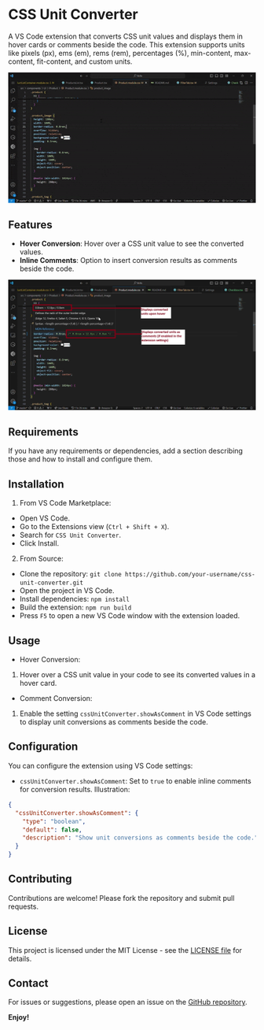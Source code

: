 # CSS Unit Converter

A VS Code extension that converts CSS unit values and displays them in hover cards or comments beside the code. This extension supports units like pixels (px), ems (em), rems (rem), percentages (%), min-content, max-content, fit-content, and custom units.

![feature](/src//assets/feature.gif)

## Features

- **Hover Conversion**: Hover over a CSS unit value to see the converted values.
- **Inline Comments**: Option to insert conversion results as comments beside the code.

![feature](/src//assets/feature.jpg)

## Requirements

If you have any requirements or dependencies, add a section describing those and how to install and configure them.

## Installation

1. From VS Code Marketplace:

- Open VS Code.
- Go to the Extensions view (`Ctrl + Shift + X`).
- Search for `CSS Unit Converter`.
- Click Install.

2. From Source:

- Clone the repository: `git clone https://github.com/your-username/css-unit-converter.git`
- Open the project in VS Code.
- Install dependencies: `npm install`
- Build the extension: `npm run build`
- Press `F5` to open a new VS Code window with the extension loaded.

## Usage

- Hover Conversion:

1. Hover over a CSS unit value in your code to see its converted values in a hover card.

- Comment Conversion:

1. Enable the setting `cssUnitConverter.showAsComment` in VS Code settings to display unit conversions as comments beside the code.

## Configuration

You can configure the extension using VS Code settings:

- `cssUnitConverter.showAsComment`: Set to `true` to enable inline comments for conversion results. Illustration:

```json
{
  "cssUnitConverter.showAsComment": {
    "type": "boolean",
    "default": false,
    "description": "Show unit conversions as comments beside the code."
  }
}
```

## Contributing

Contributions are welcome! Please fork the repository and submit pull requests.

## License

This project is licensed under the MIT License - see the [LICENSE file](https://github.com/oluwatimilehinawoniyi/css-unit-converter/blob/master/LICENSE) for details.

## Contact

For issues or suggestions, please open an issue on the [GitHub repository](https://github.com/oluwatimilehinawoniyi/css-unit-converter/issues).

**Enjoy!**
